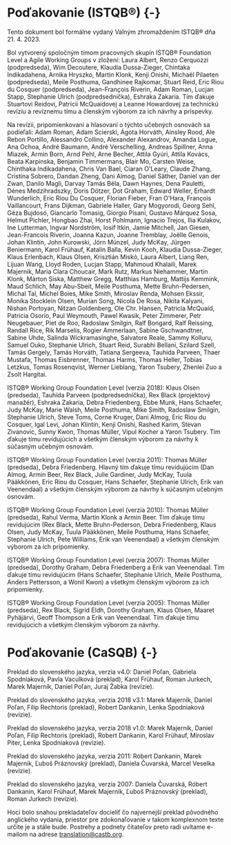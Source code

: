# Poďakovanie (ISTQB®) {-}

Tento dokument bol formálne vydaný Valným zhromaždením ISTQB® dňa 21. 4. 2023.

Bol vytvorený spoločným tímom pracovných skupín ISTQB® Foundation Level a Agile Working Groups v zložení: Laura Albert, Renzo Cerquozzi (podpredseda), Wim Decoutere, Klaudia Dussa-Zieger, Chintaka Indikadahena, Arnika Hryszko, Martin Klonk, Kenji Onishi, Michaël Pilaeten (podpredseda), Meile Posthuma, Gandhinee Rajkomar, Stuart Reid, Eric Riou du Cosquer (podpredseda), Jean-François Riverin, Adam Roman, Lucjan Stapp, Stephanie Ulrich (podpredsedníčka), Eshraka Zakaria. Tím ďakuje Stuartovi Reidovi, Patrícii McQuaidovej a Leanne Howardovej za technickú revíziu a revíznemu tímu a členským výborom za ich návrhy a príspevky.


Na revízii, pripomienkovaní a hlasovaní o týchto učebných osnovách sa podieľali: Adam Roman, Adam Scierski, Ágota Horváth, Ainsley Rood, Ale Rebon Portillo, Alessandro Collino, Alexander Alexandrov, Amanda Logue, Ana Ochoa, André Baumann, André Verschelling, Andreas Spillner, Anna Miazek, Armin Born, Arnd Pehl, Arne Becher, Attila Gyúri, Attila Kovács, Beata Karpinska, Benjamin Timmermans, Blair Mo, Carsten Weise, Chinthaka Indikadahena, Chris Van Bael, Ciaran O'Leary, Claude Zhang, Cristina Sobrero, Dandan Zheng, Dani Almog, Daniel Säther, Daniel van der Zwan, Danilo Magli, Darvay Tamás Béla, Dawn Haynes, Dena Pauletti, Dénes Medzihradszky, Doris Dötzer, Dot Graham, Edward Weller, Erhardt Wunderlich, Eric Riou Du Cosquer, Florian Fieber, Fran O'Hara, François Vaillancourt, Frans Dijkman, Gabriele Haller, Gary Mogyorodi, Georg Sehl, Géza Bujdosó, Giancarlo Tomasig, Giorgio Pisani, Gustavo Márquez Sosa, Helmut Pichler, Hongbao Zhai, Horst Pohlmann, Ignacio Trejos, Ilia Kulakov, Ine Lutterman, Ingvar Nordström, Iosif Itkin, Jamie Mitchell, Jan Giesen, Jean-Francois Riverin, Joanna Kazun, Joanne Tremblay, Joëlle Genois, Johan Klintin, John Kurowski, Jörn Münzel, Judy McKay, Jürgen Beniermann, Karol Frühauf, Katalin Balla, Kevin Kooh, Klaudia Dussa-Zieger, Klaus Erlenbach, Klaus Olsen, Krisztián Miskó, Laura Albert, Liang Ren, Lijuan Wang, Lloyd Roden, Lucjan Stapp, Mahmoud Khalaili, Marek Majernik, Maria Clara Choucair, Mark Rutz, Markus Niehammer, Martin Klonk, Márton Siska, Matthew Gregg, Matthias Hamburg, Mattijs Kemmink, Maud Schlich, May Abu-Sbeit, Meile Posthuma, Mette Bruhn-Pedersen, Michal Tal, Michel Boies, Mike Smith, Miroslav Renda, Mohsen Ekssir, Monika Stocklein Olsen, Murian Song, Nicola De Rosa, Nikita Kalyani, Nishan Portoyan, Nitzan Goldenberg, Ole Chr. Hansen, Patricia McQuaid, Patricia Osorio, Paul Weymouth, Pawel Kwasik, Peter Zimmerer, Petr Neugebauer, Piet de Roo, Radoslaw Smilgin, Ralf Bongard, Ralf Reissing, Randall Rice, Rik Marselis, Rogier Ammerlaan, Sabine Gschwandtner, Sabine Uhde, Salinda Wickramasinghe, Salvatore Reale, Sammy Kolluru, Samuel Ouko, Stephanie Ulrich, Stuart Reid, Surabhi Bellani, Szilard Szell, Tamás Gergely, Tamás Horváth, Tatiana Sergeeva, Tauhida Parveen, Thaer Mustafa, Thomas Eisbrenner, Thomas Harms, Thomas Heller, Tobias Letzkus, Tomas Rosenqvist, Werner Lieblang, Yaron Tsubery, Zhenlei Zuo a Zsolt Hargitai. 

ISTQB® Working Group Foundation Level (verzia 2018): Klaus Olsen (predseda), Tauhida Parveen (podpredsedníčka), Rex Black (projektový manažér), Eshraka Zakaria, Debra Friedenberg, Ebbe Munk, Hans Schaefer, Judy McKay, Marie Walsh, Meile Posthuma, Mike Smith, Radoslaw Smilgin, Stephanie Ulrich, Steve Toms, Corne Kruger, Dani Almog, Eric Riou du Cosquer, Igal Levi, Johan Klintin, Kenji Onishi, Rashed Karim, Stevan Zivanovic, Sunny Kwon, Thomas Müller, Vipul Kocher a Yaron Tsubery. Tím ďakuje tímu revidujúcich a všetkým členským výborom za návrhy k súčasným učebným osnovám.

ISTQB® Working Group Foundation Level (verzia 2011): Thomas Müller (predseda), Debra Friedenberg. Hlavný tím ďakuje tímu revidujúcim (Dan Almog, Armin Beer, Rex Black, Julie Gardiner, Judy McKay, Tuula Pääkkönen, Eric Riou du Cosquer, Hans Schaefer, Stephanie Ulrich, Erik van Veenendaal) a všetkým členským výborom za návrhy k súčasným učebným osnovám.

ISTQB® Working Group Foundation Level (verzia 2010): Thomas Müller (predseda), Rahul Verma, Martin Klonk a Armin Beer. Tím ďakuje tímu revidujúcim (Rex Black, Mette Bruhn-Pederson, Debra Friedenberg, Klaus Olsen, Judy McKay, Tuula Pääkkönen, Meile Posthuma, Hans Schaefer, Stephanie Ulrich, Pete Williams, Erik van Veenendaal) a všetkým členským výborom za ich pripomienky.

ISTQB® Working Group Foundation Level (verzia 2007): Thomas Müller (predseda), Dorothy Graham, Debra Friedenberg a Erik van Veenendaal. Tím ďakuje tímu revidujúcim (Hans Schaefer, Stephanie Ulrich, Meile Posthuma, Anders Pettersson, a Wonil Kwon) a všetkým členským výborom za ich pripomienky. 

ISTQB® Working Group Foundation Level (verzia 2005): Thomas Müller (predseda), Rex Black, Sigrid Eldh, Dorothy Graham, Klaus Olsen, Maaret Pyhäjärvi, Geoff Thompson a Erik van Veenendaal. Tím ďakuje tímu revidujúcich a všetkým členským výborom za návrhy.

# Poďakovanie (CaSQB) {-}
Preklad do slovenského jazyka, verzia v4.0: Daniel Poľan, Gabriela Spodniaková, Pavla Vaculková (preklad), Karol Frühauf, Roman Jurkech, Marek Majerník, Daniel Poľan, Juraj Žabka (revízie).

Preklad do slovenského jazyka, verzia 2018 v3.1: Marek Majerník, Daniel Poľan, Filip Rechtoris (preklad), Robert Dankanin, Lenka Spodniaková (revízie).

Preklad do slovenského jazyka, verzia 2018 v1.0: Marek Majerník, Daniel Poľan, Filip Rechtoris (preklad), Robert Dankanin, Karol Frühauf, Miroslav Piter, Lenka Spodniaková (revízie). 

Preklad do slovenského jazyka, verzia 2011: Róbert Dankanin, Marek Majerník, Ľuboš Práznovský (preklad), Daniela Čuvarská, Marcel Veselka (revízie). 

Preklad do slovenského jazyka, verzia 2007: Daniela Čuvarská, Róbert Dankanin, Karol Frühauf, Marek Majerník, Ľuboš Práznovský (preklad), Roman Jurkech (revízie).

Hoci bolo snahou prekladateľov docieliť čo najvernejší preklad pôvodného anglického vydania, priestor pre zdokonaľovanie v takom komplexnom texte určite je a stále bude. Postrehy a podnety čitateľov preto radi uvítame e-mailom na adrese [translation@castb.org](mailto:translation@castb.org).
